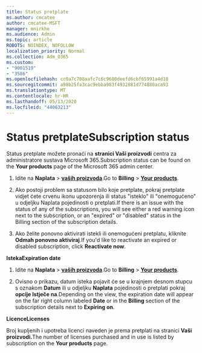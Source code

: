 ```yaml
---
title: Status pretplate
ms.author: cmcatee
author: cmcatee-MSFT
manager: mnirkhe
ms.audience: Admin
ms.topic: article
ROBOTS: NOINDEX, NOFOLLOW
localization_priority: Normal
ms.collection: Adm_O365
ms.custom:
- "9001519"
- "3586"
ms.openlocfilehash: cc0a7c708aafc7c6c9680deefd6cbf65991a4d18
ms.sourcegitcommit: a98b25fa3cac9ebba983f4932881d774880aca93
ms.translationtype: MT
ms.contentlocale: hr-HR
ms.lasthandoff: 05/13/2020
ms.locfileid: "44063213"
---
```

# <a name="subscription-status"></a><span data-ttu-id="ef302-102">Status pretplate</span><span class="sxs-lookup"><span data-stu-id="ef302-102">Subscription status</span></span>

<span data-ttu-id="ef302-103">Status pretplate možete pronaći na **stranici Vaši proizvodi** centra za administratore sustava Microsoft 365.</span><span class="sxs-lookup"><span data-stu-id="ef302-103">Subscription status can be found on the **Your products** page of the Microsoft 365 admin center.</span></span>

1. <span data-ttu-id="ef302-104">Idite na **Naplata**  >  **[vaših proizvoda](https://go.microsoft.com/fwlink/p/?linkid=842054)**.</span><span class="sxs-lookup"><span data-stu-id="ef302-104">Go to **Billing** > **[Your products](https://go.microsoft.com/fwlink/p/?linkid=842054)**.</span></span>

2. <span data-ttu-id="ef302-105">Ako postoji problem sa statusom bilo koje pretplate, pokraj pretplate vidjet ćete crvenu ikonu upozorenja ili status "isteklo" ili "onemogućeno" u odjeljku Naplata pojedinosti o pretplati.</span><span class="sxs-lookup"><span data-stu-id="ef302-105">If there is an issue with the status of any of the subscriptions, you will see either a red warning icon next to the subscription, or an "expired" or "disabled" status in the Billing section of the subscription details.</span></span>

3. <span data-ttu-id="ef302-106">Ako želite ponovno aktivirati istekli ili onemogućeni pretplatu, kliknite **Odmah ponovno aktiviraj**.</span><span class="sxs-lookup"><span data-stu-id="ef302-106">If you'd like to reactivate an expired or disabled subscription, click **Reactivate now**.</span></span>

<span data-ttu-id="ef302-107">**Isteka**</span><span class="sxs-lookup"><span data-stu-id="ef302-107">**Expiration date**</span></span>

1. <span data-ttu-id="ef302-108">Idite na **Naplata**  >  **[vaših proizvoda](https://go.microsoft.com/fwlink/p/?linkid=842054)**.</span><span class="sxs-lookup"><span data-stu-id="ef302-108">Go to **Billing** > **[Your products](https://go.microsoft.com/fwlink/p/?linkid=842054)**.</span></span>

2. <span data-ttu-id="ef302-109">Ovisno o prikazu, datum isteka pojavit će se u krajnjem desnom stupcu s oznakom **Datum** ili u odjeljku **Naplata** pojedinosti o pretplati pokraj **opcije Istječe na**.</span><span class="sxs-lookup"><span data-stu-id="ef302-109">Depending on the view, the expiration date will appear on the far right column labeled **Date** or in the **Billing** section of the subscription details next to **Expiring on**.</span></span>

<span data-ttu-id="ef302-110">**Licence**</span><span class="sxs-lookup"><span data-stu-id="ef302-110">**Licenses**</span></span>

<span data-ttu-id="ef302-111">Broj kupljenih i upotreba licenci naveden je prema pretplati na stranici **Vaši proizvodi.**</span><span class="sxs-lookup"><span data-stu-id="ef302-111">The number of licenses purchased and in use is listed by subscription on the **Your products** page.</span></span>

